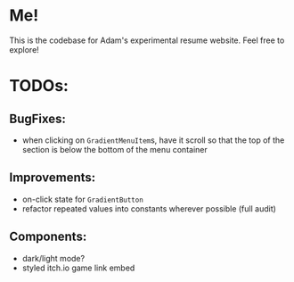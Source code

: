 # Me!

This is the codebase for Adam's experimental resume website. Feel free to explore!

# TODOs:

## BugFixes:

- when clicking on `GradientMenuItem`s, have it scroll so that the top of the section is below the bottom of the menu container

## Improvements:

- on-click state for `GradientButton`
- refactor repeated values into constants wherever possible (full audit)

## Components:

- dark/light mode?
- styled itch.io game link embed
